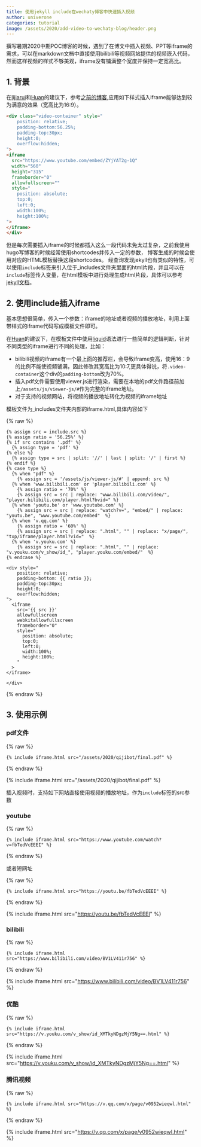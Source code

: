 ```yaml
---
title: 使用jekyll include在wechaty博客中快速插入视频
author: univerone
categories: tutorial
image: /assets/2020/add-video-to-wechaty-blog/header.png
---
```


撰写暑期2020中期POC博客的时候，遇到了在博文中插入视频、PPT等iframe的需求，可以在markdown文档中直接使用bilibili等视频网站提供的视频嵌入代码，然而这样视频的样式不够美观，iframe没有铺满整个宽度并保持一定宽高比。

## 1. 背景

在[lijiarui](https://wechaty.js.org/developers/lijiarui/)和[Huan](https://wechaty.js.org/developers/huan/)的建议下，参考[之前的博客](https://wechaty.js.org/2020/05/19/qnamaker-juzi-bot-for-investors-rui/),应用如下样式插入iframe能够达到较为满意的效果（宽高比为16:9）。

```html
<div class="video-container" style="
    position: relative;
    padding-bottom:56.25%;
    padding-top:30px;
    height:0;
    overflow:hidden;
">
<iframe
  src="https://www.youtube.com/embed/ZYjYAT2g-1Q"
  width="560"
  height="315"
  frameborder="0"
  allowfullscreen=""
  style="
    position: absolute;
    top:0;
    left:0;
    width:100%;
    height:100%;
">
</iframe>
</div>
```

但是每次需要插入iframe的时候都插入这么一段代码未免太过复杂，之前我使用hugo写博客的时候经常使用shortcodes并传入一定的参数，
博客生成的时候会使用对应的HTML模板替换这段shortcodes。
经查询发现jekyll也有类似的特性，可以使用`include`标签来引入位于_includes文件夹里面的html片段，并且可以在`include`标签传入变量，在html模板中进行处理生成html片段，具体可以参考[jekyll文档](https://jekyllrb.com/docs/includes/)。

## 2. 使用include插入iframe

基本思想很简单，传入一个参数：iframe的地址或者视频的播放地址，利用上面带样式的iframe代码写成模板文件即可。

在[Huan](https://wechaty.js.org/developers/huan/)的建议下，在模板文件中使用[liquid](https://shopify.github.io/liquid/)语法进行一些简单的逻辑判断，针对不同类型的iframe进行不同的处理，比如：

* bilibili视频的iframe有一个最上面的推荐栏，会导致iframe变高，使用16：9的比例不能使视频铺满，因此修改其宽高比为10:7,更具体得说，将`.video-container`这个div的`padding-bottom`改为70%。
* 插入pdf文件需要使用viewer.js进行渲染，需要在本地的pdf文件路径前加上`/assets/js/viewer-js/#`作为完整的iframe地址。
* 对于支持的视频网站，将视频的播放地址转化为视频的iframe地址

模板文件为_includes文件夹内部的iframe.html,具体内容如下

{% raw %}

```liquid
{% assign src = include.src %}
{% assign ratio = '56.25%' %}
{% if src contains '.pdf' %}
  {% assign type = 'pdf' %}
{% else %}
  {% assign type = src | split: '//' | last | split: '/' | first %}
{% endif %}
{% case type %}
  {% when "pdf" %}
    {% assign src = '/assets/js/viewer-js/#' | append: src %}
  {% when 'www.bilibili.com' or 'player.bilibili.com' %}
    {% assign ratio = '70%' %}
    {% assign src = src | replace: "www.bilibili.com/video/", "player.bilibili.com/player.html?bvid=" %}
  {% when 'youtu.be' or 'www.youtube.com' %}
    {% assign src = src | replace: "watch?v=", "embed/" | replace: "youtu.be", "www.youtube.com/embed"  %}
  {% when 'v.qq.com' %}
    {% assign ratio = '60%' %}
    {% assign src = src | replace: ".html", "" | replace: "x/page/", "txp/iframe/player.html?vid="  %}
  {% when 'v.youku.com' %}
    {% assign src = src | replace: ".html", "" | replace: "v.youku.com/v_show/id_", "player.youku.com/embed/"  %}
{% endcase %}

<div style="
    position: relative;
    padding-bottom: {{ ratio }};
    padding-top:30px;
    height:0;
    overflow:hidden;
">
  <iframe
    src='{{ src }}'
    allowfullscreen
    webkitallowfullscreen
    frameborder="0"
    style="
      position: absolute;
      top:0;
      left:0;
      width:100%;
      height:100%;
    "
  >
</iframe>

</div>
```

{% endraw %}

## 3. 使用示例

### pdf文件

{% raw %}

```liquid
{% include iframe.html src="/assets/2020/qijibot/final.pdf" %}
```

{% endraw %}

{% include iframe.html src="/assets/2020/qijibot/final.pdf" %}

插入视频时，支持如下网站直接使用视频的播放地址，作为`include`标签的src参数

### youtube

{% raw %}

```liquid
{% include iframe.html src="https://www.youtube.com/watch?v=fbTedVcEEEI" %}
```

{% endraw %}

或者短网址

{% raw %}

```liquid
{% include iframe.html src="https://youtu.be/fbTedVcEEEI" %}
```

{% endraw %}

{% include iframe.html src="https://youtu.be/fbTedVcEEEI" %}

### bilibili

{% raw %}

```liquid
{% include iframe.html src="https://www.bilibili.com/video/BV1LV411r756" %}
```

{% endraw %}

{% include iframe.html src="https://www.bilibili.com/video/BV1LV411r756" %}

### 优酷

{% raw %}

```liquid
{% include iframe.html src="https://v.youku.com/v_show/id_XMTkyNDgzMjY5Ng==.html" %}
```

{% endraw %}

{% include iframe.html src="https://v.youku.com/v_show/id_XMTkyNDgzMjY5Ng==.html" %}

### 腾讯视频

{% raw %}

```liquid
{% include iframe.html src="https://v.qq.com/x/page/v0952wieqwl.html" %}
```

{% endraw %}

{% include iframe.html src="https://v.qq.com/x/page/v0952wieqwl.html" %}
